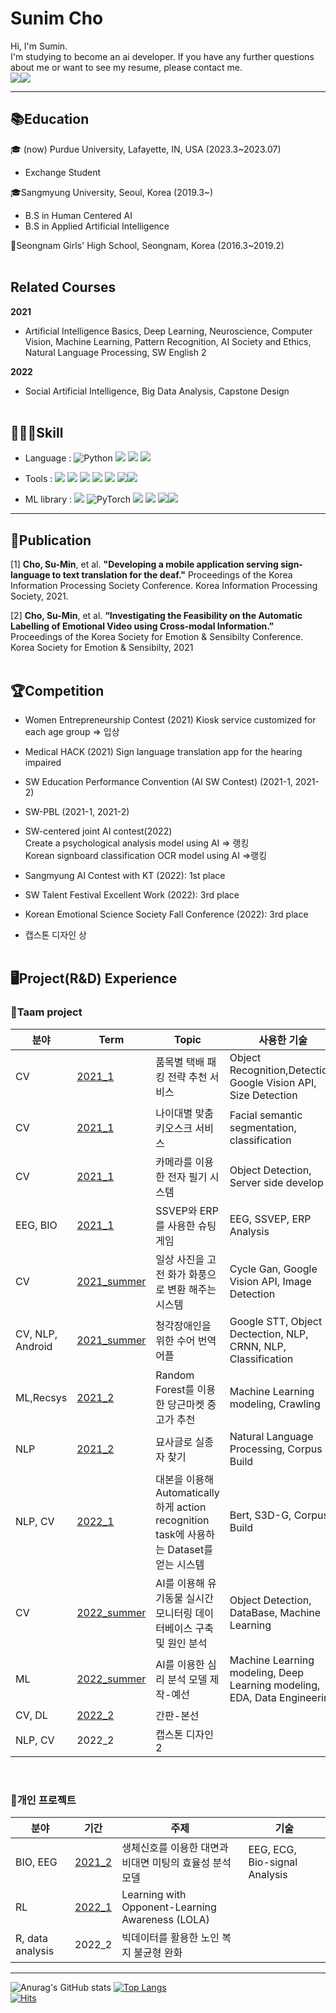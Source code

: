 
# Sunim Cho
Hi, I'm Sumin. <br>
I'm studying to become an ai developer. If you have any further questions about me or want to see my resume, please contact me. <br>
<img src="https://img.shields.io/badge/Naver-03C75A?style=plastic&logo=Naver&logoColor=white"><img src="https://img.shields.io/badge/Gmail-EA4335?style=plastic&logo=Gmail&logoColor=white">

--- 
## **📚Education**
🎓 (now) Purdue University, Lafayette, IN, USA (2023.3~2023.07)
- Exchange Student

🎓Sangmyung University, Seoul, Korea (2019.3~)
- B.S in Human Centered AI
- B.S in Applied Artificial Intelligence
  
🏫Seongnam Girls' High School, Seongnam, Korea (2016.3~2019.2)<br><br>
## **Related Courses**
**2021**
- Artificial Intelligence Basics, Deep Learning, Neuroscience, Computer 
Vision, Machine Learning, Pattern Recognition, AI Society and Ethics, Natural 
Language Processing, SW English 2<br>

**2022**
- Social Artificial Intelligence, Big Data Analysis, Capstone Design<br><br>

## **🤹🏻‍♀️Skill**
- Language : ![Python](https://img.shields.io/badge/Python-3776AB?style=plastic&logo=python&logoColor=ffdd54)
![](https://img.shields.io/badge/C-00599C?style=plastic&logo=c&logoColor=white) 
![](https://img.shields.io/badge/Java-ED8B00?style=plastic&logo=openjdk&logoColor=white) 
![](https://img.shields.io/badge/R-276DC3?style=plastic&logo=r&logoColor=white)

- Tools : 
![](https://img.shields.io/badge/pycharm-143?style=plastic&logo=pycharm&logoColor=black&color=black&labelColor=green) 
![](https://img.shields.io/badge/Visual%20Studio%20Code-0078d7.svg?style=plastic&logo=visual-studio-code&logoColor=white) 
![](https://img.shields.io/badge/jupyter-%23FA0F00.svg?style=plastic&logo=jupyter&logoColor=white)
![](https://img.shields.io/badge/Google_Cloud-4285F4?style=plastic&logo=google-cloud&logoColor=white)
![](https://img.shields.io/badge/Amazon_AWS-FF9900?style=plastic&logo=amazonaws&logoColor=white)
![](https://img.shields.io/badge/MySQL-005C84?style=&logo=mysql&logoColor=white)<img src="https://img.shields.io/badge/Google Colab-F9AB00?style=plastic&logo=Google Colab&logoColor=white">

- ML library : ![](https://img.shields.io/badge/TensorFlow-%23FF6F00.svg?style=plastic&logo=TensorFlow&logoColor=white) ![PyTorch](https://img.shields.io/badge/PyTorch-%23EE4C2C.svg?style=plastic&logo=PyTorch&logoColor=white) ![](https://img.shields.io/badge/Keras-%23D00000.svg?style=plastic&logo=Keras&logoColor=white) ![](https://img.shields.io/badge/numpy-%23013243.svg?style=plastic&logo=numpy&logoColor=white) 
![](https://img.shields.io/badge/pandas-%23150458.svg?style=plastic&logo=pandas&logoColor=white)<img src="https://img.shields.io/badge/scikit_learn-F7931E?style=plastic&logo=scikit-learn&logoColor=white">
---
## **📝Publication**
[1] **Cho, Su-Min**, et al. **"Developing a mobile application serving sign-language 
to text translation for the deaf."** Proceedings of the Korea Information Processing 
Society Conference. Korea Information Processing Society, 2021.

[2] **Cho, Su-Min**, et al. **“Investigating the Feasibility on the Automatic Labelling 
of Emotional Video using Cross-modal Information.”** Proceedings of the Korea 
Society for Emotion & Sensibilty Conference. Korea Society for Emotion & Sensibilty, 2021<br><br>


## 🏆**Competition**
- Women Entrepreneurship Contest (2021)
Kiosk service customized for each age group => 입상

- Medical HACK (2021)
Sign language translation app for the hearing impaired
- SW Education Performance Convention (AI SW Contest) (2021-1, 2021-2)
- SW-PBL (2021-1, 2021-2)
- SW-centered joint AI contest(2022)<br>
Create a psychological analysis model using AI => 랭킹<br>
Korean signboard classification OCR model using AI =>랭킹

- Sangmyung AI Contest with KT (2022): 1st place
- SW Talent Festival Excellent Work (2022): 3rd place
- Korean Emotional Science Society Fall Conference (2022): 3rd place
- 캡스톤 디자인 상
<br><br>


## **🖥️Project(R&D) Experience**
### 👥Taam project

분야|Term|Topic|사용한 기술
--|--|--|--
CV|[2021_1](https://github.com/ChaeheePark/SMUS)|품목별 택배 패킹 전략 추천 서비스|Object Recognition,Detection, Google Vision API, Size Detection|
CV|[2021_1](https://github.com/ubeeni/sk_labs)|나이대별 맞춤 키오스크 서비스|Facial semantic segmentation, classification
CV|[2021_1](https://github.com/youngseo0526/FingerBeam)|카메라를 이용한 전자 필기 시스템|Object Detection, Server side develop
EEG, BIO|[2021_1](https://github.com/Neural-Engineering/Cheezebang)|SSVEP와 ERP를 사용한 슈팅 게임|EEG, SSVEP, ERP Analysis
CV|[2021_summer](https://github.com/youngseo0526/Ganchanah)|일상 사진을 고전 화가 화풍으로 변환 해주는 시스템|Cycle Gan, Google Vision API, Image Detection
CV, NLP, Android|[2021_summer](https://github.com/FEKimseongeun/NoonSokMal)|청각장애인을 위한 수어 번역 어플|Google STT, Object Dectection, NLP, CRNN, NLP, Classification
ML,Recsys|[2021_2](https://github.com/An-Byeong-Seon/machine_learning)|Random Forest를 이용한 당근마켓 중고가 추천| Machine Learning modeling, Crawling
NLP|[2021_2](https://github.com/hyunjoolee201910828/NLP_teamproject)|묘사글로 실종자 찾기|Natural Language Processing, Corpus Build|
NLP, CV|[2022_1](https://github.com/polyn0/Speech2Action)|대본을 이용해 Automatically 하게 action recognition task에 사용하는 Dataset를 얻는 시스템|Bert, S3D-G, Corpus Build
CV|[2022_summer](https://github.com/00ssum/KT-SMU-AI-project)|AI를 이용해 유기동물 실시간 모니터링 데이터베이스 구축 및 원인 분석| Object Detection, DataBase, Machine Learning
ML|[2022_summer](https://github.com/skrudgur/dacon_team7)|AI를 이용한 심리 분석 모델 제작-예선|Machine Learning modeling, Deep Learning modeling, EDA, Data Engineering
CV, DL|[2022_2](https://github.com/skrudgur/dacon_team7)|간판-본선||||
NLP, CV|2022_2|캡스톤 디자인 2|||🎀|
<br>

### 👤개인 프로젝트
분야|기간|주제|기술|
--|--|--|--|
BIO, EEG|[2021_2](https://github.com/00ssum/Efficiency-analysis-model-using-bio-signals)|생체신호를 이용한 대면과 비대면 미팅의 효율성 분석 모델| EEG, ECG, Bio-signal Analysis|
RL|[2022_1](https://github.com/00ssum/social-learning)|Learning with Opponent-Learning Awareness (LOLA)||
R, data analysis|2022_2|빅데이터를 활용한 노인 복지 불균형 완화|
---
![Anurag's GitHub stats](https://github-readme-stats.vercel.app/api?username=00ssum&theme=dracula&show_icons=true) [![Top Langs](https://github-readme-stats.vercel.app/api/top-langs/?username=00ssum&layout=compact)](https://github.com/00ssum/github-readme-stats)  
[![Hits](https://hits.seeyoufarm.com/api/count/incr/badge.svg?url=https%3A%2F%2Fgithub.com%2F00ssum&count_bg=%23AAAAAA&title_bg=%23F39292&icon=&icon_color=%23E7E7E7&title=hits&edge_flat=false)](https://hits.seeyoufarm.com)
